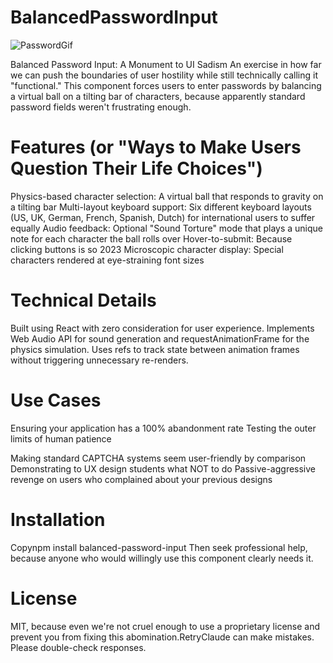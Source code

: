 # BalancedPasswordInput

![PasswordGif](https://github.com/user-attachments/assets/170b0a75-5261-42d8-b31f-28ffaa7725a8)

Balanced Password Input: A Monument to UI Sadism
An exercise in how far we can push the boundaries of user hostility while still technically calling it "functional." This component forces users to enter passwords by balancing a virtual ball on a tilting bar of characters, because apparently standard password fields weren't frustrating enough.
# Features (or "Ways to Make Users Question Their Life Choices")

Physics-based character selection: A virtual ball that responds to gravity on a tilting bar
Multi-layout keyboard support: Six different keyboard layouts (US, UK, German, French, Spanish, Dutch) for international users to suffer equally
Audio feedback: Optional "Sound Torture" mode that plays a unique note for each character the ball rolls over
Hover-to-submit: Because clicking buttons is so 2023
Microscopic character display: Special characters rendered at eye-straining font sizes

# Technical Details
Built using React with zero consideration for user experience. Implements Web Audio API for sound generation and requestAnimationFrame for the physics simulation. Uses refs to track state between animation frames without triggering unnecessary re-renders.

# Use Cases

Ensuring your application has a 100% abandonment rate
Testing the outer limits of human patience

Making standard CAPTCHA systems seem user-friendly by comparison
Demonstrating to UX design students what NOT to do
Passive-aggressive revenge on users who complained about your previous designs

# Installation
Copynpm install balanced-password-input
Then seek professional help, because anyone who would willingly use this component clearly needs it.
# License
MIT, because even we're not cruel enough to use a proprietary license and prevent you from fixing this abomination.RetryClaude can make mistakes. Please double-check responses.

